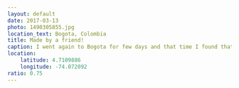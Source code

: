 ```yaml
---
layout: default
date: 2017-03-13
photo: 1490305855.jpg
location_text: Bogota, Colombia
title: Made by a friend!
caption: I went again to Bogota for few days and that time I found that painting made my friend Leon in the Candelaria area. Well done buddy!
location:
    latitude: 4.7109886
    longitude: -74.072092
ratio: 0.75
---
```


